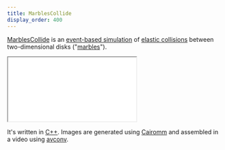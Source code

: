 ```yaml
---
title: MarblesCollide
display_order: 400
---
```

[MarblesCollide](https://github.com/jacquev6/MarblesCollide) is an [event-based simulation](https://en.wikipedia.org/wiki/Discrete_event_simulation) of [elastic collisions](https://en.wikipedia.org/wiki/Elastic_collision) between two-dimensional disks ("[marbles](https://en.wikipedia.org/wiki/Marble_(toy))").

<div class="embed-responsive embed-responsive-4by3">
<iframe class="embed-responsive-item" src="//www.youtube.com/embed/9y4D8cbrjJ0" allowfullscreen></iframe>
</div>

It's written in [C++](https://isocpp.org/).
Images are generated using [Cairomm](https://www.cairographics.org/cairomm/) and assembled in a video using [avconv](https://libav.org/avconv.html).
